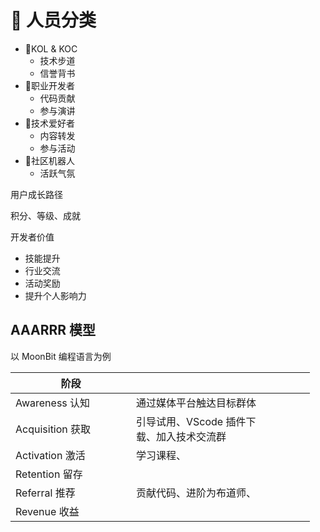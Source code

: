 # 🧔 人员分类

* 🏅️KOL & KOC&#x20;
  * 技术步道
  * 信誉背书
* 🥈职业开发者
  * 代码贡献
  * 参与演讲
* 🥉技术爱好者
  * 内容转发
  * 参与活动
* 🤖️社区机器人
  * 活跃气氛



用户成长路径

积分、等级、成就







开发者价值

* 技能提升
* 行业交流
* 活动奖励
* 提升个人影响力



## AAARRR 模型

以 MoonBit 编程语言为例

<table><thead><tr><th width="177">阶段</th><th width="206"></th><th></th><th></th><th></th><th></th></tr></thead><tbody><tr><td>Awareness 认知</td><td>通过媒体平台触达目标群体</td><td></td><td></td><td></td><td></td></tr><tr><td>Acquisition 获取</td><td>引导试用、VScode 插件下载、加入技术交流群</td><td></td><td></td><td></td><td></td></tr><tr><td>Activation 激活</td><td>学习课程、</td><td></td><td></td><td></td><td></td></tr><tr><td>Retention 留存</td><td></td><td></td><td></td><td></td><td></td></tr><tr><td>Referral 推荐</td><td>贡献代码、进阶为布道师、</td><td></td><td></td><td></td><td></td></tr><tr><td>Revenue 收益</td><td></td><td></td><td></td><td></td><td></td></tr></tbody></table>



